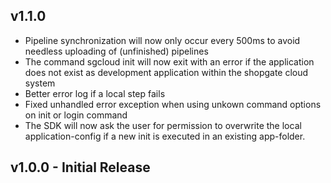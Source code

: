 ## v1.1.0
* Pipeline synchronization will now only occur every 500ms to avoid needless uploading of (unfinished) pipelines
* The command sgcloud init will now exit with an error if the application does not exist as development application within the shopgate cloud system
* Better error log if a local step fails
* Fixed unhandled error exception when using unkown command options on init or login command
* The SDK will now ask the user for permission to overwrite the local application-config if a new init is executed in an existing app-folder.

## v1.0.0 - Initial Release
